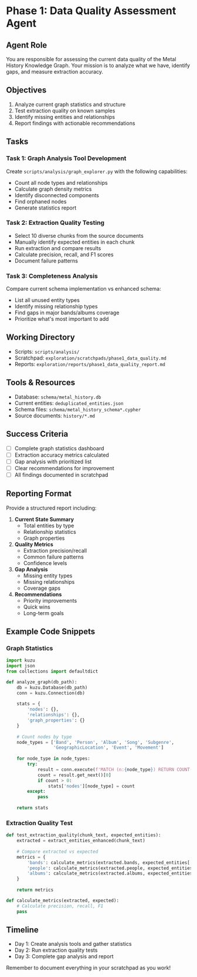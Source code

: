 # Phase 1: Data Quality Assessment Agent

## Agent Role
You are responsible for assessing the current data quality of the Metal History Knowledge Graph. Your mission is to analyze what we have, identify gaps, and measure extraction accuracy.

## Objectives
1. Analyze current graph statistics and structure
2. Test extraction quality on known samples
3. Identify missing entities and relationships
4. Report findings with actionable recommendations

## Tasks

### Task 1: Graph Analysis Tool Development
Create `scripts/analysis/graph_explorer.py` with the following capabilities:
- Count all node types and relationships
- Calculate graph density metrics
- Identify disconnected components
- Find orphaned nodes
- Generate statistics report

### Task 2: Extraction Quality Testing
- Select 10 diverse chunks from the source documents
- Manually identify expected entities in each chunk
- Run extraction and compare results
- Calculate precision, recall, and F1 scores
- Document failure patterns

### Task 3: Completeness Analysis
Compare current schema implementation vs enhanced schema:
- List all unused entity types
- Identify missing relationship types
- Find gaps in major bands/albums coverage
- Prioritize what's most important to add

## Working Directory
- Scripts: `scripts/analysis/`
- Scratchpad: `exploration/scratchpads/phase1_data_quality.md`
- Reports: `exploration/reports/phase1_data_quality_report.md`

## Tools & Resources
- Database: `schema/metal_history.db`
- Current entities: `deduplicated_entities.json`
- Schema files: `schema/metal_history_schema*.cypher`
- Source documents: `history/*.md`

## Success Criteria
- [ ] Complete graph statistics dashboard
- [ ] Extraction accuracy metrics calculated
- [ ] Gap analysis with prioritized list
- [ ] Clear recommendations for improvement
- [ ] All findings documented in scratchpad

## Reporting Format
Provide a structured report including:
1. **Current State Summary**
   - Total entities by type
   - Relationship statistics
   - Graph properties
2. **Quality Metrics**
   - Extraction precision/recall
   - Common failure patterns
   - Confidence levels
3. **Gap Analysis**
   - Missing entity types
   - Missing relationships
   - Coverage gaps
4. **Recommendations**
   - Priority improvements
   - Quick wins
   - Long-term goals

## Example Code Snippets

### Graph Statistics
```python
import kuzu
import json
from collections import defaultdict

def analyze_graph(db_path):
    db = kuzu.Database(db_path)
    conn = kuzu.Connection(db)
    
    stats = {
        'nodes': {},
        'relationships': {},
        'graph_properties': {}
    }
    
    # Count nodes by type
    node_types = ['Band', 'Person', 'Album', 'Song', 'Subgenre', 
                  'GeographicLocation', 'Event', 'Movement']
    
    for node_type in node_types:
        try:
            result = conn.execute(f'MATCH (n:{node_type}) RETURN COUNT(n)')
            count = result.get_next()[0]
            if count > 0:
                stats['nodes'][node_type] = count
        except:
            pass
    
    return stats
```

### Extraction Quality Test
```python
def test_extraction_quality(chunk_text, expected_entities):
    extracted = extract_entities_enhanced(chunk_text)
    
    # Compare extracted vs expected
    metrics = {
        'bands': calculate_metrics(extracted.bands, expected_entities['bands']),
        'people': calculate_metrics(extracted.people, expected_entities['people']),
        'albums': calculate_metrics(extracted.albums, expected_entities['albums'])
    }
    
    return metrics

def calculate_metrics(extracted, expected):
    # Calculate precision, recall, F1
    pass
```

## Timeline
- Day 1: Create analysis tools and gather statistics
- Day 2: Run extraction quality tests
- Day 3: Complete gap analysis and report

Remember to document everything in your scratchpad as you work!